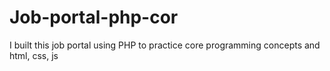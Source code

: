 # Job-portal-php-cor
I built this  job portal using PHP to practice core programming concepts and html, css, js
